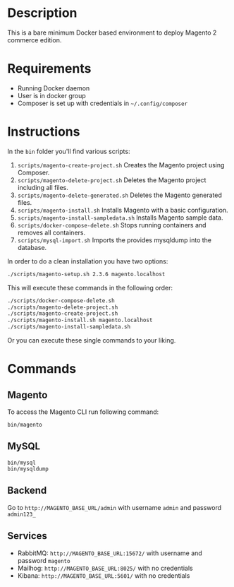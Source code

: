 # Description
This is a bare minimum Docker based environment to deploy Magento 2 commerce edition.

# Requirements
* Running Docker daemon
* User is in docker group
* Composer is set up with credentials in `~/.config/composer`

# Instructions
In the `bin` folder you'll find various scripts:

1. `scripts/magento-create-project.sh` Creates the Magento project using Composer.
2. `scripts/magento-delete-project.sh` Deletes the Magento project including all files.
3. `scripts/magento-delete-generated.sh` Deletes the Magento generated files.
4. `scripts/magento-install.sh` Installs Magento with a basic configuration.
5. `scripts/magento-install-sampledata.sh` Installs Magento sample data.
6. `scripts/docker-compose-delete.sh` Stops running containers and removes all containers.
7. `scripts/mysql-import.sh` Imports the provides mysqldump into the database.

In order to do a clean installation you have two options:
```sh
./scripts/magento-setup.sh 2.3.6 magento.localhost
```
This will execute these commands in the following order:
```sh
./scripts/docker-compose-delete.sh
./scripts/magento-delete-project.sh
./scripts/magento-create-project.sh
./scripts/magento-install.sh magento.localhost
./scripts/magento-install-sampledata.sh
```

Or you can execute these single commands to your liking.

# Commands
## Magento
To access the Magento CLI run following command:
```
bin/magento
```
## MySQL
```
bin/mysql
bin/mysqldump
```

## Backend
Go to `http://MAGENTO_BASE_URL/admin` with username `admin` and password `admin123_`

## Services
* RabbitMQ: `http://MAGENTO_BASE_URL:15672/` with username and password `magento`
* Mailhog: `http://MAGENTO_BASE_URL:8025/` with no credentials
* Kibana: `http://MAGENTO_BASE_URL:5601/` with no credentials
